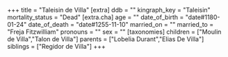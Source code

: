 +++
title = "Taleisin de Villa"
[extra]
ddb = ""
kingraph_key = "Taleisin"
mortality_status = "Dead"
[extra.cha]
age = ""
date_of_birth = "date#1180-01-24"
date_of_death = "date#1255-11-10"
married_on = ""
married_to = "Freja Fitzwilliam"
pronouns = ""
sex = ""
[taxonomies]
children = ["Moulin de Villa","Talon de Villa"]
parents = ["Lobelia Durant","Elias De Villa"]
siblings = ["Regidor de Villa"]
+++


